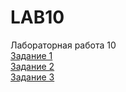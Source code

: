 # LAB10
Лабораторная работа 10
<br/>[Задание 1](https://toptyh.github.io/LAB10/lab10-1.html)
<br/>[Задание 2](https://toptyh.github.io/LAB10/lab10-2.html)
<br/>[Задание 3](https://toptyh.github.io/LAB10/lab10-3.html)
